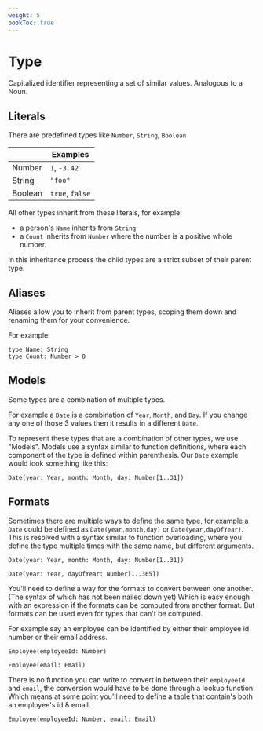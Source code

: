 ```yaml
---
weight: 5
bookToc: true
---
```


# Type

Capitalized identifier representing a set of similar values. Analogous to a Noun.


## Literals
There are predefined types like `Number`, `String`, `Boolean`

|           | Examples    |
| --------- | ----------- |
| Number    | `1`, `-3.42`    |
| String    | `"foo"`       |
| Boolean   | `true`, `false` |

All other types inherit from these literals, for example:
- a person's `Name` inherits from `String`
- a `Count` inherits from `Number` where the number is a positive whole number.

In this inheritance process the child types are a strict subset of their parent type.

## Aliases
Aliases allow you to inherit from parent types, scoping them down and renaming them for
your convenience.

For example:

    type Name: String
    type Count: Number > 0


## Models
Some types are a combination of multiple types.

For example a `Date` is a combination of `Year`, `Month`, and `Day`. If you change any one of those
3 values then it results in a different `Date`.

To represent these types that are a combination of other types, we use "Models". Models use a syntax
similar to function definitions, where each component of the type is defined within parenthesis. Our `Date`
example would look something like this:

    Date(year: Year, month: Month, day: Number[1..31])

## Formats
Sometimes there are multiple ways to define the same type, for example a `Date` could be defined
as `Date(year,month,day)` or `Date(year,dayOfYear)`. This is resolved with a syntax similar to function overloading,
where you define the type multiple times with the same name, but different arguments.

    Date(year: Year, month: Month, day: Number[1..31])

    Date(year: Year, dayOfYear: Number[1..365])

You'll need to define a way for the formats to convert between one another. (The syntax of which has not been nailed down yet) Which is easy enough with an expression if the formats can be computed from another format. But formats can be used even for types that can't be computed.

For example say an employee can be identified by either their employee id number or their email address.

    Employee(employeeId: Number)

    Employee(email: Email)

There is no function you can write to convert in between their `employeeId` and `email`, the conversion would have to be done through a lookup function. Which means at some point you'll need to define a table that contain's both an employee's id & email.

    Employee(employeeId: Number, email: Email)